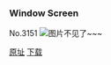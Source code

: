 ### Window Screen
No.3151
![图片不见了~~~](https://imgs.xkcd.com/comics/window_screen.png)

[原址](https://xkcd.com//3151) [下载](https://imgs.xkcd.com/comics/window_screen.png)

